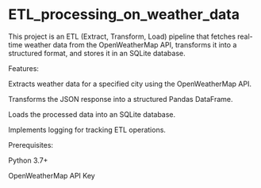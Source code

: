 # ETL_processing_on_weather_data
This project is an ETL (Extract, Transform, Load) pipeline that fetches real-time weather data from the OpenWeatherMap API, transforms it into a structured format, and stores it in an SQLite database.

Features:

Extracts weather data for a specified city using the OpenWeatherMap API.

Transforms the JSON response into a structured Pandas DataFrame.

Loads the processed data into an SQLite database.

Implements logging for tracking ETL operations.

Prerequisites:

Python 3.7+

OpenWeatherMap API Key
